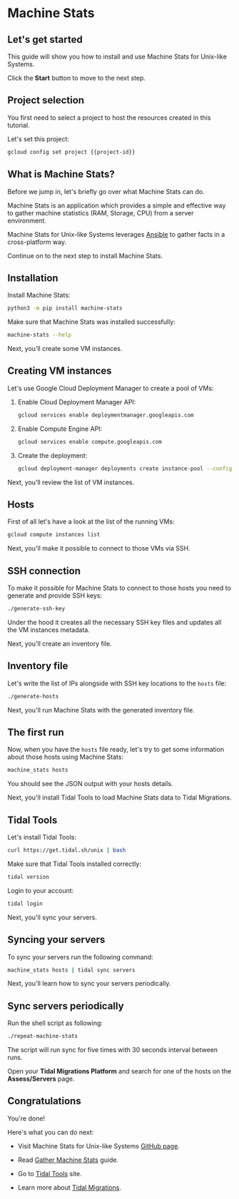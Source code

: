 # Machine Stats

## Let's get started

This guide will show you how to install and use Machine Stats for Unix-like
Systems.

Click the **Start** button to move to the next step.

## Project selection

You first need to select a project to host the resources created in this tutorial.

<walkthrough-project-setup></walkthrough-project-setup>

Let's set this project:

```bash
gcloud config set project {{project-id}}
```

## What is Machine Stats?

Before we jump in, let's briefly go over what Machine Stats can do.

Machine Stats is an application which provides a simple and effective way to
gather machine statistics (RAM, Storage, CPU) from a server environment.

Machine Stats for Unix-like Systems leverages
[Ansible](https://www.ansible.com/) to gather facts in a cross-platform way.

Continue on to the next step to install Machine Stats.

## Installation

Install Machine Stats:

```bash
python3 -m pip install machine-stats
```

Make sure that Machine Stats was installed successfully:

```bash
machine-stats --help
```

Next, you’ll create some VM instances.

## Creating VM instances

Let's use Google Cloud Deployment Manager to create a pool of VMs:

1.  Enable Cloud Deployment Manager API:
    ```bash
    gcloud services enable deploymentmanager.googleapis.com
    ```
2.  Enable Compute Engine API:
    ```bash
    gcloud services enable compute.googleapis.com
    ```
3.  Create the deployment:
    ```bash
    gcloud deployment-manager deployments create instance-pool --config deployment/instance-pool.yaml
    ```

Next, you’ll review the list of VM instances.

## Hosts

First of all let's have a look at the list of the running VMs:

```bash
gcloud compute instances list
```

Next, you'll make it possible to connect to those VMs via SSH.

## SSH connection

To make it possible for Machine Stats to connect to those hosts you need to
generate and provide SSH keys:

```bash
./generate-ssh-key
```

Under the hood it creates all the necessary SSH key files and updates all the VM
instances metadata.

Next, you'll create an inventory file.

## Inventory file

Let's write the list of IPs alongside with SSH key locations to the
`hosts` file:

```bash
./generate-hosts
```

Next, you'll run Machine Stats with the generated inventory file.

## The first run

Now, when you have the `hosts` file ready, let's try to get some information
about those hosts using Machine Stats:

```bash
machine_stats hosts
```

You should see the JSON output with your hosts details.

Next, you'll install Tidal Tools to load Machine Stats data to Tidal Migrations.

## Tidal Tools

Let's install Tidal Tools:

```bash
curl https://get.tidal.sh/unix | bash 
```

Make sure that Tidal Tools installed correctly:

```bash
tidal version
```

Login to your account:

```bash
tidal login
```

Next, you'll sync your servers.

## Syncing your servers

To sync your servers run the following command:

```bash
machine_stats hosts | tidal sync servers
```

Next, you'll learn how to sync your servers periodically.

## Sync servers periodically

Run the shell script as following:

```bash
./repeat-machine-stats
```

The script will run sync for five times with 30 seconds interval between runs.

Open your **Tidal Migrations Platform** and search for one of the hosts on the
**Assess/Servers** page.

## Congratulations

<walkthrough-conclusion-trophy></walkthrough-conclusion-trophy> 

You're done!

Here's what you can do next:

* Visit Machine Stats for Unix-like Systems [GitHub page][machine-stats-github].

* Read [Gather Machine Stats][machine-stats-guide] guide.

* Go to [Tidal Tools][tidal-tools] site.

* Learn more about [Tidal Migrations][tidal-migrations].

[spotlight-console-menu]: walkthrough://spotlight-pointer?spotlightId=console-nav-menu
[spotlight-create-instance]: walkthrough://spotlight-pointer?cssSelector=#_2rif_create
[spotlight-instance-name]: walkthrough://spotlight-pointer?spotlightId=gce-vm-add-name
[spotlight-instance-zone]: walkthrough://spotlight-pointer?spotlightId=gce-vm-add-zone-select
[spotlight-submit-create]: walkthrough://spotlight-pointer?spotlightId=gce-submit
[machine-stats-github]: https://github.com/tidalmigrations/machine_stats/tree/master/unix
[machine-stats-guide]: https://guides.tidalmg.com/machine_stats.html
[tidal-tools]: https://get.tidal.sh
[tidal-migrations]: https://tidalmigrations.com
